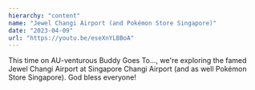 ```yaml
---
hierarchy: "content"
name: "Jewel Changi Airport (and Pokémon Store Singapore)"
date: "2023-04-09"
url: "https://youtu.be/eseXnYLBBoA"
---
```


This time on AU-venturous Buddy Goes To..., we're exploring the famed Jewel Changi Airport at Singapore Changi Airport (and as well Pokémon Store Singapore). God bless everyone!